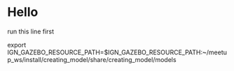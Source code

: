 # Hello

run this line first

export IGN_GAZEBO_RESOURCE_PATH=$IGN_GAZEBO_RESOURCE_PATH:~/meetup_ws/install/creating_model/share/creating_model/models
